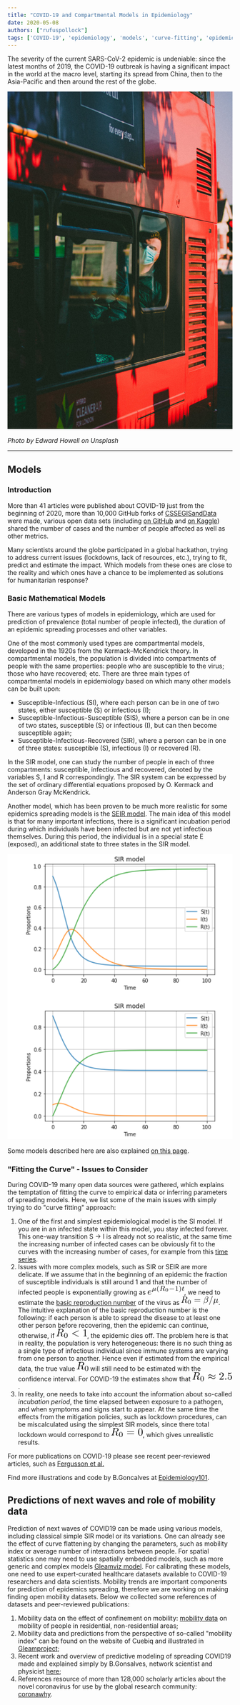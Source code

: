 ```yaml
---
title: "COVID-19 and Compartmental Models in Epidemiology"
date: 2020-05-08
authors: ["rufuspollock"]
tags: ['COVID-19', 'epidemiology', 'models', 'curve-fitting', 'epidemic']
---
```


The severity of the current SARS-CoV-2 epidemic is undeniable: since the latest months of 2019, the COVID-19 outbreak is having a significant impact in the world at the macro level, starting its spread from China, then to the Asia-Pacific and then around the rest of the globe.

![Man sleeping on a bus during the COVID-19 outbreak in London](/assets/edward-howell-IDhks1n8GYM-unsplash.jpg)

_Photo by Edward Howell on Unsplash_

---

## Models

### Introduction

More than 41 articles were published about COVID-19 just from the beginning of 2020, more than 10,000 GitHub forks of [CSSEGISandData](https://github.com/CSSEGISandData) were made, various open data sets (including [on GitHub](https://github.com/nties/COVID19-open-research-dataset) and [on Kaggle](https://www.kaggle.com/sudalairajkumar/novel-corona-virus-2019-dataset)) shared the number of cases and the number of people affected as well as other metrics.

Many scientists around the globe participated in a global hackathon, trying to address current issues (lockdowns, lack of resources, etc.), trying to fit, predict and estimate the impact. Which models from these ones are close to the reality and which ones have a chance to be implemented as solutions for humanitarian response?

### Basic Mathematical Models

There are various types of models in epidemiology, which are used for prediction of prevalence (total number of people infected), the duration of an epidemic spreading processes and other variables.

One of the most commonly used types are compartmental models, developed in the 1920s from the Kermack–McKendrick theory. In compartmental models, the population is divided into compartments of people with the same properties: people who are susceptible to the virus; those who have recovered; etc. There are three main types of compartmental models in epidemiology based on which many other models can be built upon:

- Susceptible-Infectious (SI), where each person can be in one of two states, either susceptible (S) or infectious (I);
- Susceptible-Infectious-Susceptible (SIS), where a person can be in one of two states, susceptible (S) or infectious (I), but can then become susceptible again;
- Susceptible-Infectious-Recovered (SIR), where a person can be in one of three states: susceptible (S), infectious (I) or recovered \(R\).

In the SIR model, one can study the number of people in each of three compartments: susceptible, infectious and recovered, denoted by the variables S, I and R correspondingly. The SIR system can be expressed by the set of ordinary differential equations proposed by O. Kermack and Anderson Gray McKendrick.

Another model, which has been proven to be much more realistic for some epidemics spreading models is the [SEIR model](https://www.medrxiv.org/content/10.1101/2020.03.20.20040048v1). The main idea of this model is that for many important infections, there is a significant incubation period during which individuals have been infected but are not yet infectious themselves. During this period, the individual is in a special state E (exposed), an additional state to three states in the SIR model.

![sirmodel-beta-mu-parameters](/assets/sirmodel_beta_mu_parameters.png)

Some models described here are also explained [on this page](https://github.com/datasets/awesome-data/blob/master/coronavirus.md).

### "Fitting the Curve" - Issues to Consider

During COVID-19 many open data sources were gathered, which explains the temptation of fitting the curve to empirical data or inferring parameters of spreading models. Here, we list some of the main issues with simply trying to do "curve fitting" approach:

1. One of the first and simplest epidemiological model is the SI model. If you are in an infected state within this model, you stay infected forever. This one-way transition S → I is already not so realistic, at the same time the increasing number of infected cases can be obviously fit to the curves with the increasing number of cases, for example from this [time series](https://datahub.io/core/covid-19).
2. Issues with more complex models, such as SIR or SEIR are more delicate. If we assume that in the beginning of an epidemic the fraction of susceptible individuals is still around 1 and that the number of infected people is exponentially growing as <img src="/assets/math_expr1.png" alt="math-expr-1"/>, we need to estimate the [basic reproduction number](https://en.wikipedia.org/wiki/Basic_reproduction_number) of the virus as <img src="/assets/math_expr2.png" alt="math-expr-2"/>. The intuitive explanation of the basic reproduction number is the following: if each person is able to spread the disease to at least one other person before recovering, then the epidemic can continue, otherwise, if <img src="/assets/math_expr3.png" alt="math-expr-3"/>, the epidemic dies off. The problem here is that in reality, the population is very heterogeneous: there is no such thing as a single type of infectious individual since immune systems are varying from one person to another. Hence even if estimated from the empirical data, the true value <img src="/assets/math_expr4.png" alt="math-expr-4"/> will still need to be estimated with the confidence interval. For COVID-19 the estimates show that <img src="/assets/math_expr5.png" alt="math-expr-5"/>.
3. In reality, one needs to take into account the information about so-called *incubation period*, the time elapsed between exposure to a pathogen, and when symptoms and signs start to appear. At the same time the effects from the mitigation policies, such as lockdown procedures, can be miscalculated using the simplest SIR models, since there total lockdown would correspond to <img src="/assets/math_expr6.png" alt="math-expr-6"/>, which gives unrealistic results.

For more publications on COVID-19 please see recent peer-reviewed articles, such as [Fergusson et al.](https://www.medrxiv.org/content/10.1101/2020.03.09.20033357v1)

Find more illustrations and code by B.Goncalves at [Epidemiology101](https://github.com/DataForScience/Epidemiology101).

## Predictions of next waves and role of mobility data

Prediction of next waves of COVID19 can be made using various models, 
including classical simple SIR model or its variations. One can already see the effect of curve flattening by changing the parameters, such as mobility index or average number of interactions between people. For spatial statistics one may need to use spatially embedded models, such as more generic and complex models [Gleamviz model](http://www.gleamviz.org/).
For calibrating these models, 
one need to use expert-curated healthcare datasets available to COVID-19 researchers and data scientists.  Mobility trends are important components for prediction of epidemics spreading, therefore we are working on making finding open mobility datasets.
Below we collected some references of datasets and peer-reviewed publications:

1. Mobility data on the effect of confinement on mobility: [mobility data](https://github.com/datasciencecampus/google-mobility-reports-data/) on
mobility of people in residential, non-residential areas;
2. Mobility data and predictions from the perspective of so-called "mobility index" can be found on the website of Cuebiq and illustrated in [Gleamproject](https://covid19.gleamproject.org/mobility);
3. Recent work and overview of predictive modeling of spreading COVID19 made and explained simply by B.Gonsalves, network scientist and physicist [here](https://medium.com/data-for-science/visualizing-the-spread-of-covid-19-a4ea21ee8e46);
4. References resource of more than 128,000 scholarly articles about the novel coronavirus for use by the global research community: [coronawhy](https://www.coronawhy.org/cord19).


